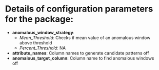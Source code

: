 # Details of configuration parameters for the package:
- **anomalous_window_strategy**: 
	- *Mean_Threshold*: Checks if mean value of an anomalous window above threshold
	- *Percent_Threshold*: NA
- **attribute_names**: Column names to generate candidate patterns off
- **anomalous_target_column**: Column name to find anomalous windows off